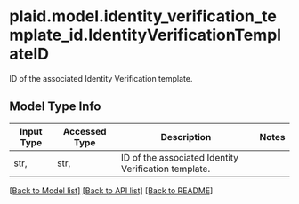 # plaid.model.identity_verification_template_id.IdentityVerificationTemplateID

ID of the associated Identity Verification template.

## Model Type Info
Input Type | Accessed Type | Description | Notes
------------ | ------------- | ------------- | -------------
str,  | str,  | ID of the associated Identity Verification template. | 

[[Back to Model list]](../../README.md#documentation-for-models) [[Back to API list]](../../README.md#documentation-for-api-endpoints) [[Back to README]](../../README.md)

